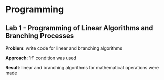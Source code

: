 # Programming

## Lab 1 - Programming of Linear Algorithms and Branching Processes

**Problem**: write code for linear and branching algorithms

**Approach**: 'if' condition was used

**Result**: linear and branching algorithms for mathematical operations were made
